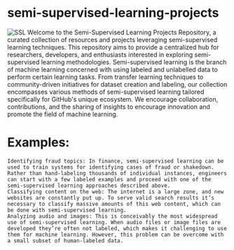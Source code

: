 # semi-supervised-learning-projects
![SSL](https://miro.medium.com/v2/resize:fit:1400/0*pBbvLkyhoyLYpFFV)
Welcome to the Semi-Supervised Learning Projects Repository, a curated collection of resources and projects leveraging semi-supervised learning techniques. This repository aims to provide a centralized hub for researchers, developers, and enthusiasts interested in exploring semi-supervised learning methodologies. Semi-supervised learning is the branch of machine learning concerned with using labeled and unlabelled data to perform certain learning tasks.
From transfer learning techniques to community-driven initiatives for dataset creation and labeling, our collection encompasses various methods of semi-supervised learning tailored specifically for GitHub's unique ecosystem. We encourage collaboration, contributions, and the sharing of insights to encourage innovation and promote the field of machine learning.

# Examples:
    Identifying fraud topics: In finance, semi-supervised learning can be used to train systems for identifying cases of fraud or shakedown. Rather than hand-labeling thousands of individual instances, engineers can start with a few labeled examples and proceed with one of the semi-supervised learning approaches described above.
    Classifying content on the web: The internet is a large zone, and new websites are constantly put up. To serve valid search results it’s necessary to classify massive amounts of this web content, which can be done with semi-supervised learning.
    Analyzing audio and images: This is conceivably the most widespread use of semi-supervised learning. When audio files or image files are developed they’re often not labeled, which makes it challenging to use them for machine learning. However, this problem can be overcome with a small subset of human-labeled data.


